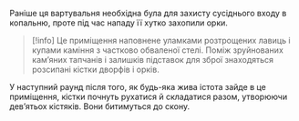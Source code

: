 Раніше ця вартувальня необхідна була для захисту сусіднього входу в копальню, проте під час нападу її хутко захопили орки.

>[!info]
>Це приміщення наповнене уламками розтрощених лавиць і купами каміння з частково обваленої стелі. Поміж зруйнованих кам’яних тапчанів і залишків підставок для зброї знаходяться розсипані кістки дворфів і орків.

У наступний раунд після того, як будь-яка жива істота зайде в це приміщення, кістки почнуть рухатися й складатися разом, утворюючи дев’ятьох кістяків. Вони битимуться до скону.
